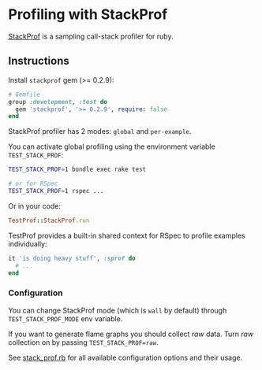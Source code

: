 # Profiling with StackProf

[StackProf](https://github.com/tmm1/stackprof) is a sampling call-stack profiler for ruby.

## Instructions

Install `stackprof` gem (>= 0.2.9):

```ruby
# Gemfile
group :development, :test do
  gem 'stackprof', '>= 0.2.9', require: false
end
```

StackProf profiler has 2 modes: `global` and `per-example`.

You can activate global profiling using the environment variable `TEST_STACK_PROF`:

```sh
TEST_STACK_PROF=1 bundle exec rake test

# or for RSpec
TEST_STACK_PROF=1 rspec ...
```

Or in your code:

```ruby
TestProf::StackProf.run
```

TestProf provides a built-in shared context for RSpec to profile examples individually:

```ruby
it 'is doing heavy stuff', :sprof do
  # ...
end
```

### Configuration

You can change StackProf mode (which is `wall` by default) through `TEST_STACK_PROF_MODE` env variable.

If you want to generate flame graphs you should collect _raw_ data. Turn _raw_ collection on by passing `TEST_STACK_PROF=raw`.

See [stack_prof.rb](https://github.com/palkan/test-prof/tree/master/lib/test_prof/stack_prof.rb) for all available configuration options and their usage.
